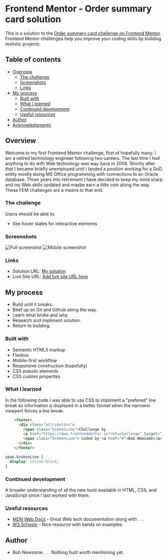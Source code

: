 # Frontend Mentor - Order summary card solution

This is a solution to the [Order summary card challenge on Frontend Mentor](https://www.frontendmentor.io/challenges/order-summary-component-QlPmajDUj). Frontend Mentor challenges help you improve your coding skills by building realistic projects. 

## Table of contents

- [Overview](#overview)
  - [The challenge](#the-challenge)
  - [Screenshots](#screenshots)
  - [Links](#links)
- [My process](#my-process)
  - [Built with](#built-with)
  - [What I learned](#what-i-learned)
  - [Continued development](#continued-development)
  - [Useful resources](#useful-resources)
- [Author](#author)
- [Acknowledgments](#acknowledgments)

## Overview
Welcome to my first Frontend Mentor challenge, first of hopefully many. I am a retired technology engineer following two careers. The last time I had anything to do with Web technology was way back in 2008. Shortly after that I became briefly unemployed until I landed a position working for a DoD entity mostly doing MS Office programming with connections to an Oracle database. Three years into retirement I have decided to keep my mind sharp and my Web skills updated and maybe earn a little coin along the way. These FEM challenges are a means to that end.

### The challenge

Users should be able to:

- See hover states for interactive elements

### Screenshots

![Full screenshot](https://fem01.temporarilysane.site/images/fem01_full_screenCap.jpeg)
![Mobile screenshot](https://fem01.temporarilysane.site/images/fem01_mob_screenCap.jpeg)

### Links

- Solution URL: [My solution](https://fem01.temporarilysane.site/)
- Live Site URL: [Add live site URL here](https://oldsarge98.github.io/frontEndManager01/)

## My process

- Build until it breaks.
- Beef up on Git and Github along the way.
- Learn what broke and why.
- Research and impliment solution.
- Return to building.

### Built with

- Semantic HTML5 markup
- Flexbox
- Mobile-first workflow
- Responsive construction (hopefully)
- CSS pseudo elements
- CSS custom properites

### What I learned

In the following code I was able to use CSS to impliment a "prefered" line break so information is displayed in a better format when the narrower viewport forces a line break.

```html
    <footer>
      <div class="attribution">
        <span class="brokenLine">Challenge by
        <a href="https://www.frontendmentor.io?ref=challenge" target="_blank">Frontend Mentor</a>.</span>
        <span class="brokenLine"> Coded by <a href="#">Bob Newsome</a>.</span>
      </div>
    </footer>
```
```css
span.brokenLine {
  display: inline-block;
}
```
### Continued development

A broader understanding of all the new tools available in HTML, CSS, and JavaScript since I last worked with them.

### Useful resources

- [MDN Web Docs](https://developer.mozilla.org/en-US/docs/Web) - Great Web tech documentation along with . . .
- [W3 Schools](https://www.w3schools.com/) - Nice resource with hands on examples.

## Author

- Bob Newsome . . . Nothing built worth mentioning yet.
